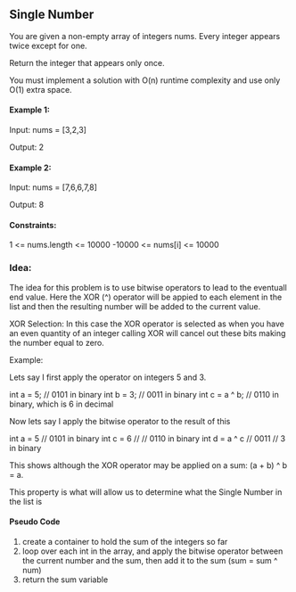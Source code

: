 ## Single Number
You are given a non-empty array of integers nums. Every integer appears twice except for one.

Return the integer that appears only once.

You must implement a solution with O(n) runtime complexity and use only O(1) extra space.

#### Example 1:

Input: nums = [3,2,3]

Output: 2

#### Example 2:

Input: nums = [7,6,6,7,8]

Output: 8


#### Constraints:

1 <= nums.length <= 10000
-10000 <= nums[i] <= 10000

### Idea:
The idea for this problem is to use bitwise operators to lead to the eventuall end value. Here the XOR (^) operator will be appied to each element in the list and then the resulting number will be added to the current value. 

XOR Selection:
In this case the XOR operator is selected as when you have an even quantity of an integer calling XOR will cancel out these bits making the number equal to zero.

Example:

Lets say I first apply the operator on integers 5 and 3.

int a = 5;  // 0101 in binary
int b = 3;  // 0011 in binary
int c = a ^ b;  // 0110 in binary, which is 6 in decimal

Now lets say I apply the bitwise operator to the result of this

int a = 5 // 0101 in binary
int c = 6 // // 0110 in binary
int d = a ^ c // 0011 // 3 in binary

This shows although the XOR operator may be applied on a sum:
(a + b) ^ b = a. 

This property is what will allow us to determine what the Single Number in the list is

#### Pseudo Code

1. create a container to hold the sum of the integers so far
2. loop over each int in the array, and apply the bitwise operator between the current number and the sum, then add it to the sum (sum = sum ^ num)
3. return the sum variable